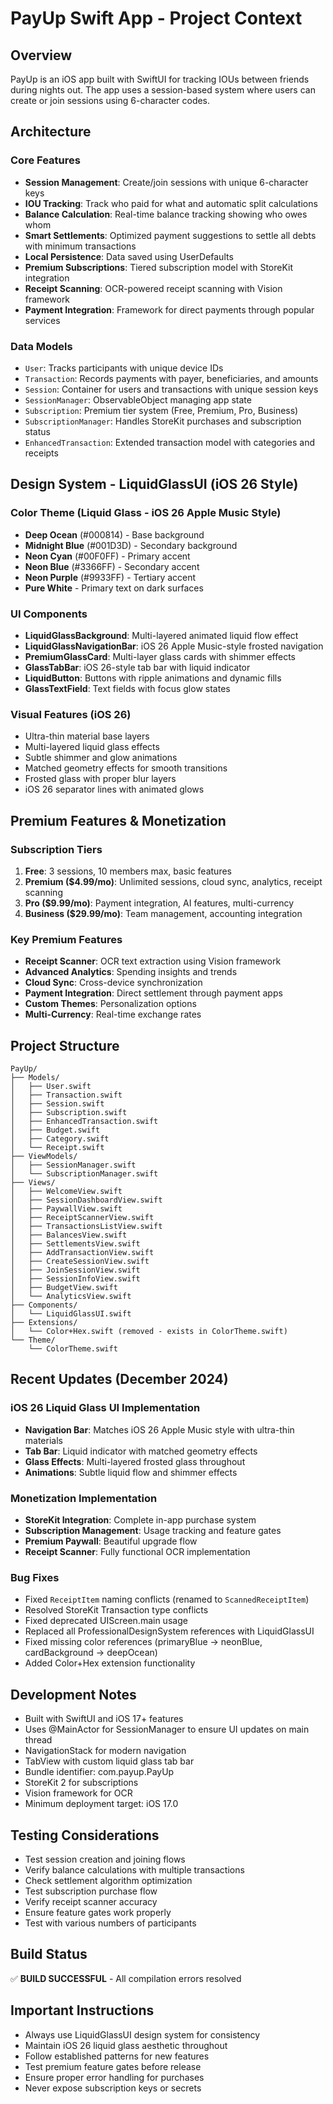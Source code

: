 # PayUp Swift App - Project Context

## Overview
PayUp is an iOS app built with SwiftUI for tracking IOUs between friends during nights out. The app uses a session-based system where users can create or join sessions using 6-character codes.

## Architecture

### Core Features
- **Session Management**: Create/join sessions with unique 6-character keys
- **IOU Tracking**: Track who paid for what and automatic split calculations
- **Balance Calculation**: Real-time balance tracking showing who owes whom
- **Smart Settlements**: Optimized payment suggestions to settle all debts with minimum transactions
- **Local Persistence**: Data saved using UserDefaults
- **Premium Subscriptions**: Tiered subscription model with StoreKit integration
- **Receipt Scanning**: OCR-powered receipt scanning with Vision framework
- **Payment Integration**: Framework for direct payments through popular services

### Data Models
- `User`: Tracks participants with unique device IDs
- `Transaction`: Records payments with payer, beneficiaries, and amounts
- `Session`: Container for users and transactions with unique session keys
- `SessionManager`: ObservableObject managing app state
- `Subscription`: Premium tier system (Free, Premium, Pro, Business)
- `SubscriptionManager`: Handles StoreKit purchases and subscription status
- `EnhancedTransaction`: Extended transaction model with categories and receipts

## Design System - LiquidGlassUI (iOS 26 Style)

### Color Theme (Liquid Glass - iOS 26 Apple Music Style)
- **Deep Ocean** (#000814) - Base background
- **Midnight Blue** (#001D3D) - Secondary background
- **Neon Cyan** (#00F0FF) - Primary accent
- **Neon Blue** (#3366FF) - Secondary accent  
- **Neon Purple** (#9933FF) - Tertiary accent
- **Pure White** - Primary text on dark surfaces

### UI Components
- **LiquidGlassBackground**: Multi-layered animated liquid flow effect
- **LiquidGlassNavigationBar**: iOS 26 Apple Music-style frosted navigation
- **PremiumGlassCard**: Multi-layer glass cards with shimmer effects
- **GlassTabBar**: iOS 26-style tab bar with liquid indicator
- **LiquidButton**: Buttons with ripple animations and dynamic fills
- **GlassTextField**: Text fields with focus glow states

### Visual Features (iOS 26)
- Ultra-thin material base layers
- Multi-layered liquid glass effects
- Subtle shimmer and glow animations
- Matched geometry effects for smooth transitions
- Frosted glass with proper blur layers
- iOS 26 separator lines with animated glows

## Premium Features & Monetization

### Subscription Tiers
1. **Free**: 3 sessions, 10 members max, basic features
2. **Premium ($4.99/mo)**: Unlimited sessions, cloud sync, analytics, receipt scanning
3. **Pro ($9.99/mo)**: Payment integration, AI features, multi-currency
4. **Business ($29.99/mo)**: Team management, accounting integration

### Key Premium Features
- **Receipt Scanner**: OCR text extraction using Vision framework
- **Advanced Analytics**: Spending insights and trends
- **Cloud Sync**: Cross-device synchronization
- **Payment Integration**: Direct settlement through payment apps
- **Custom Themes**: Personalization options
- **Multi-Currency**: Real-time exchange rates

## Project Structure
```
PayUp/
├── Models/
│   ├── User.swift
│   ├── Transaction.swift
│   ├── Session.swift
│   ├── Subscription.swift
│   ├── EnhancedTransaction.swift
│   ├── Budget.swift
│   ├── Category.swift
│   └── Receipt.swift
├── ViewModels/
│   ├── SessionManager.swift
│   └── SubscriptionManager.swift
├── Views/
│   ├── WelcomeView.swift
│   ├── SessionDashboardView.swift
│   ├── PaywallView.swift
│   ├── ReceiptScannerView.swift
│   ├── TransactionsListView.swift
│   ├── BalancesView.swift
│   ├── SettlementsView.swift
│   ├── AddTransactionView.swift
│   ├── CreateSessionView.swift
│   ├── JoinSessionView.swift
│   ├── SessionInfoView.swift
│   ├── BudgetView.swift
│   └── AnalyticsView.swift
├── Components/
│   └── LiquidGlassUI.swift
├── Extensions/
│   └── Color+Hex.swift (removed - exists in ColorTheme.swift)
└── Theme/
    └── ColorTheme.swift
```

## Recent Updates (December 2024)

### iOS 26 Liquid Glass UI Implementation
- **Navigation Bar**: Matches iOS 26 Apple Music style with ultra-thin materials
- **Tab Bar**: Liquid indicator with matched geometry effects
- **Glass Effects**: Multi-layered frosted glass throughout
- **Animations**: Subtle liquid flow and shimmer effects

### Monetization Implementation
- **StoreKit Integration**: Complete in-app purchase system
- **Subscription Management**: Usage tracking and feature gates
- **Premium Paywall**: Beautiful upgrade flow
- **Receipt Scanner**: Fully functional OCR implementation

### Bug Fixes
- Fixed `ReceiptItem` naming conflicts (renamed to `ScannedReceiptItem`)
- Resolved StoreKit Transaction type conflicts
- Fixed deprecated UIScreen.main usage
- Replaced all ProfessionalDesignSystem references with LiquidGlassUI
- Fixed missing color references (primaryBlue → neonBlue, cardBackground → deepOcean)
- Added Color+Hex extension functionality

## Development Notes
- Built with SwiftUI and iOS 17+ features
- Uses @MainActor for SessionManager to ensure UI updates on main thread
- NavigationStack for modern navigation
- TabView with custom liquid glass tab bar
- Bundle identifier: com.payup.PayUp
- StoreKit 2 for subscriptions
- Vision framework for OCR
- Minimum deployment target: iOS 17.0

## Testing Considerations
- Test session creation and joining flows
- Verify balance calculations with multiple transactions
- Check settlement algorithm optimization
- Test subscription purchase flow
- Verify receipt scanner accuracy
- Ensure feature gates work properly
- Test with various numbers of participants

## Build Status
✅ **BUILD SUCCESSFUL** - All compilation errors resolved

## Important Instructions
- Always use LiquidGlassUI design system for consistency
- Maintain iOS 26 liquid glass aesthetic throughout
- Follow established patterns for new features
- Test premium feature gates before release
- Ensure proper error handling for purchases
- Never expose subscription keys or secrets
